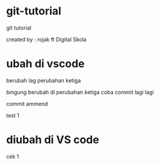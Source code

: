 # git-tutorial
git tutorial

created by : rojak
ft Digital Skola


# ubah di vscode
berubah lag
perubahan ketiga

bingung berubah di perubahan ketiga
coba commit lagi
lagi

commit ammend


test 1

 # diubah di VS code
 cek 1
